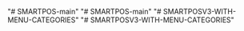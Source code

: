 "# SMARTPOS-main" 
"# SMARTPOS-main" 
"# SMARTPOSV3-WITH-MENU-CATEGORIES" 
"# SMARTPOSV3-WITH-MENU-CATEGORIES" 
